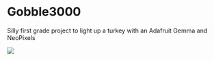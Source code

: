 Gobble3000
==========

Silly first grade project to light up a turkey with an Adafruit Gemma and NeoPixels

<img src="https://pbs.twimg.com/media/B2kvGOnCMAAHp3s.jpg:small" />
